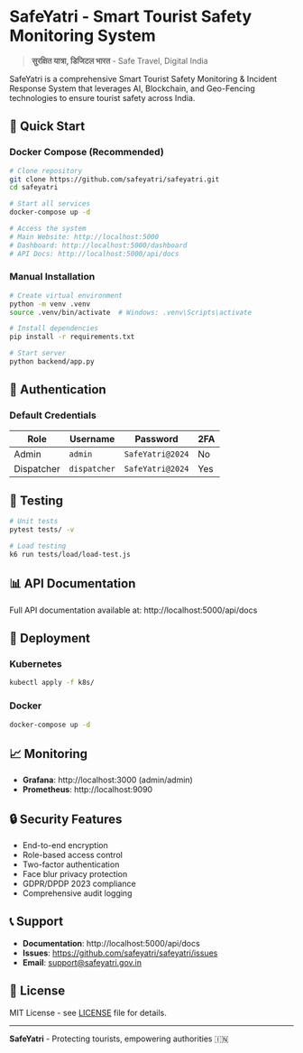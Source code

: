# SafeYatri - Smart Tourist Safety Monitoring System

> **सुरक्षित यात्रा, डिजिटल भारत** - Safe Travel, Digital India

SafeYatri is a comprehensive Smart Tourist Safety Monitoring & Incident Response System that leverages AI, Blockchain, and Geo-Fencing technologies to ensure tourist safety across India.

## 🚀 Quick Start

### Docker Compose (Recommended)
```bash
# Clone repository
git clone https://github.com/safeyatri/safeyatri.git
cd safeyatri

# Start all services
docker-compose up -d

# Access the system
# Main Website: http://localhost:5000
# Dashboard: http://localhost:5000/dashboard
# API Docs: http://localhost:5000/api/docs
```

### Manual Installation
```bash
# Create virtual environment
python -m venv .venv
source .venv/bin/activate  # Windows: .venv\Scripts\activate

# Install dependencies
pip install -r requirements.txt

# Start server
python backend/app.py
```

## 🔐 Authentication

### Default Credentials
| Role | Username | Password | 2FA |
|------|----------|----------|-----|
| Admin | `admin` | `SafeYatri@2024` | No |
| Dispatcher | `dispatcher` | `SafeYatri@2024` | Yes |

## 🧪 Testing

```bash
# Unit tests
pytest tests/ -v

# Load testing
k6 run tests/load/load-test.js
```

## 📊 API Documentation

Full API documentation available at: http://localhost:5000/api/docs

## 🚀 Deployment

### Kubernetes
```bash
kubectl apply -f k8s/
```

### Docker
```bash
docker-compose up -d
```

## 📈 Monitoring

- **Grafana**: http://localhost:3000 (admin/admin)
- **Prometheus**: http://localhost:9090

## 🔒 Security Features

- End-to-end encryption
- Role-based access control
- Two-factor authentication
- Face blur privacy protection
- GDPR/DPDP 2023 compliance
- Comprehensive audit logging

## 📞 Support

- **Documentation**: http://localhost:5000/api/docs
- **Issues**: https://github.com/safeyatri/safeyatri/issues
- **Email**: support@safeyatri.gov.in

## 📄 License

MIT License - see [LICENSE](LICENSE) file for details.

---

**SafeYatri** - Protecting tourists, empowering authorities 🇮🇳